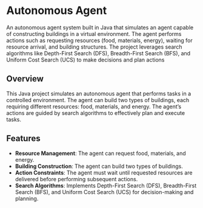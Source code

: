 # Autonomous Agent
 An autonomous agent system built in Java that simulates an agent capable of constructing buildings in a virtual environment. The agent performs actions such as requesting resources (food, materials, energy), waiting for resource arrival, and building structures. The project leverages search algorithms like Depth-First Search (DFS), Breadth-First Search (BFS), and Uniform Cost Search (UCS) to make decisions and plan actions
 
## Overview

This Java project simulates an autonomous agent that performs tasks in a controlled environment. The agent can build two types of buildings, each requiring different resources: food, materials, and energy. The agent’s actions are guided by search algorithms to effectively plan and execute tasks.

## Features

- **Resource Management**: The agent can request food, materials, and energy.
- **Building Construction**: The agent can build two types of buildings.
- **Action Constraints**: The agent must wait until requested resources are delivered before performing subsequent actions.
- **Search Algorithms**: Implements Depth-First Search (DFS), Breadth-First Search (BFS), and Uniform Cost Search (UCS) for decision-making and planning.
